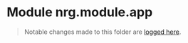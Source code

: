 # Module nrg.module.app

> Notable changes made to this folder are [logged here](doc/CHANGELOG.md).
